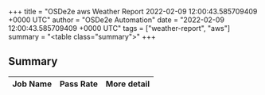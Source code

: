 +++
title = "OSDe2e aws Weather Report 2022-02-09 12:00:43.585709409 +0000 UTC"
author = "OSDe2e Automation"
date = "2022-02-09 12:00:43.585709409 +0000 UTC"
tags = ["weather-report", "aws"]
summary = "<table class=\"summary\"></table>"
+++
## Summary

| Job Name | Pass Rate | More detail |
|----------|-----------|-------------|




